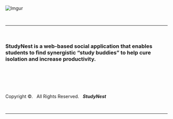 <br>

![Imgur](https://i.imgur.com/kBWttDyl.png)

<br>


___

<br>

### StudyNest is a web-based social application that enables students to find synergistic “study buddies” to help cure isolation and increase productivity.

<br> 

<br>

<br>

<br>

Copyright &copy;. &nbsp; All Rights Reserved. &nbsp; _**StudyNest**_

<br>

____
